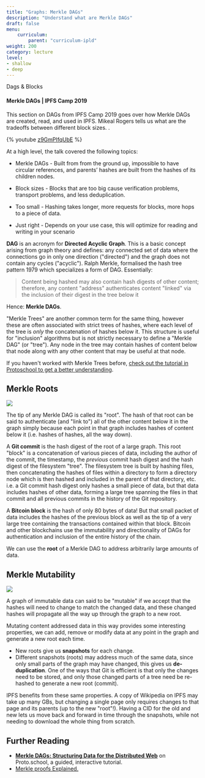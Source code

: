 ```yaml
---
title: "Graphs: Merkle DAGs"
description: "Understand what are Merkle DAGs"
draft: false
menu:
    curriculum:
        parent: "curriculum-ipld"
weight: 200
category: lecture
level:
- shallow
- deep
---
```


Dags & Blocks

#### Merkle DAGs | IPFS Camp 2019

This section on DAGs from IPFS Camp 2019 goes over how Merkle DAGs are created, read, and used in IPFS. Mikeal Rogers tells us what are the tradeoffs between different block sizes. .

{% youtube [z9GmPIfqUbE](https://youtu.be/z9GmPIfqUbE) %}


At a high level, the talk covered the following topics:

* Merkle DAGs - Built from from the ground up, impossible to have circular references, and parents’ hashes are built from the hashes of its children nodes.

* Block sizes - Blocks that are too big cause verification problems, transport problems, and less deduplication. 

* Too small - Hashing takes longer, more requests for blocks, more hops to a piece of data. 

* Just right - Depends on your use case, this will optimize for reading and writing in your scenario


**DAG** is an acronym for **Directed Acyclic Graph**. This is a basic concept arising from graph theory and defines: any connected set of data where the connections go in only one direction ("directed") and the graph does not contain any cycles ("acyclic"). Ralph Merkle, formalised the hash tree pattern 1979 which specializes a form of DAG. Essentially:

> Content being hashed may also contain hash digests of other content; therefore, any content "address" authenticates content "linked" via the inclusion of their digest in the tree below it

Hence: **Merkle DAGs**.

"Merkle Trees" are another common term for the same thing, however these are often associated with strict trees of hashes, where each level of the tree is _only_ the concatenation of hashes below it. This structure is useful for "inclusion" algorithms but is not strictly necessary to define a "Merkle DAG" (or "tree"). Any node in the tree may contain hashes of content below that node along with any other content that may be useful at that node.

If you haven't worked with Merkle Trees before, [check out the tutorial in Protoschool to get a better understanding](https://proto.school/merkle-dags/01).

## Merkle Roots

![](<../../.gitbook/assets/ipld\_merkle\_roots (1).png>)

The tip of any Merkle DAG is called its "root". The hash of that root can be said to authenticate (and "link to") all of the other content below it in the graph simply because each point in that graph includes hashes of content below it (i.e. hashes of hashes, all the way down).

A **Git commit** is the hash digest of the root of a large graph. This root "block" is a concatenation of various pieces of data, including the author of the commit, the timestamp, the _previous_ commit hash digest and the hash digest of the filesystem "tree". The filesystem tree is built by hashing files, then concatenating the hashes of files within a directory to form a directory node which is then hashed and included in the parent of that directory, etc. i.e. a Git commit hash digest only hashes a small piece of data, but that data includes hashes of other data, forming a large tree spanning the files in that commit and all previous commits in the history of the Git repository.

A **Bitcoin block** is the hash of only 80 bytes of data! But that small packet of data includes the hashes of the previous block as well as the tip of a very large tree containing the transactions contained within that block. Bitcoin and other blockchains use the immutability and directionality of DAGs for authentication and inclusion of the entire history of the chain.

We can use the **root** of a Merkle DAG to address arbitrarily large amounts of data.

## Merkle Mutability

![](<../../.gitbook/assets/ipld\_merkle\_mutability (2).png>)

A graph of immutable data can said to be "mutable" if we accept that the hashes will need to change to match the changed data, and these changed hashes will propagate all the way up through the graph to a new root.

Mutating content addressed data in this way provides some interesting properties, we can add, remove or modify data at any point in the graph and generate a new root each time.

* New roots give us **snapshots** for each change.
* Different snapshots (roots) may address much of the same data, since only small parts of the graph may have changed, this gives us **de-duplication**. One of the ways that Git is efficient is that only the changes need to be stored, and only those changed parts of a tree need be re-hashed to generate a new root (commit).

IPFS benefits from these same properties. A copy of Wikipedia on IPFS may take up many GBs, but changing a single page only requires changes to that page and its parents (up to the new "root"!). Having a CID for the old and new lets us move back and forward in time through the snapshots, while not needing to download the whole thing from scratch.

## Further Reading

* [**Merkle DAGs: Structuring Data for the Distributed Web**](https://proto.school/merkle-dags) on Proto.school, a guided, interactive tutorial.
* [Merkle proofs Explained.](https://medium.com/crypto-0-nite/merkle-proofs-explained-6dd429623dc5)